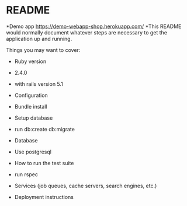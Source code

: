 # README
*Demo app https://demo-webapp-shop.herokuapp.com/
*This README would normally document whatever steps are necessary to get the
application up and running.

Things you may want to cover:

* Ruby version
* 2.4.0
* with rails version 5.1


* Configuration
* Bundle install 
* Setup database 
* run db:create db:migrate
  
* Database
* Use postgresql
  
* How to run the test suite
* run rspec

* Services (job queues, cache servers, search engines, etc.)

* Deployment instructions
